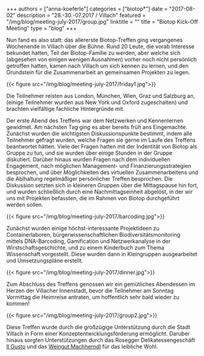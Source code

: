 +++
authors = ["anna-koeferle"]
categories = ["biotop*"]
date = "2017-08-02"
description = "28.-30.-07.2017 / Villach"
featured = "/img/blog/meeting-july-2017/group.jpg"
linktitle = ""
title = "Biotop Kick-Off Meeting"
type = "blog"
+++

Nun fand es also statt: das allererste Biotop-Treffen ging vergangenes Wochenende in Villach über die Bühne. Rund 20 Leute, die vorab Interesse bekundet hatten, Teil der Biotop-Familie zu werden, aber welche sich (abgesehen von einigen wenigen Ausnahmen) vorher noch nicht persönlich getroffen hatten, kamen nach Villach um sich kennen zu lernen, und den Grundstein für die Zusammenarbeit an gemeinsamen Projekten zu legen.

{{< figure src="/img/blog/meeting-july-2017/friday1.jpg">}}

Die Teilnehmer reisten aus London, München, Wien, Graz und Salzburg an, (einige Teilnehmer wurden aus New York und Oxford zugeschalten) und brachten vielfältige fachliche Hintergründe mit.

Der erste Abend des Treffens war dem Netzwerken und Kennenlernen gewidmet. Am nächsten Tag ging es aber bereits früh ans Eingemachte. Zunächst wurden die wichtigsten Diskussionspunkte bestimmt, indem alle Teilnehmer gefragt wurden, welche Fragen sie gerne im Laufe des Treffens beantwortet hätten. Viele der Fragen hatten mit der Indentität von Biotop als Gruppe zu tun, und sie wurden über einige Stunden in der Gruppe diskutiert. Darüber hinaus wurden Fragen nach dem individuellen Engagement, nach möglichen Management- und Finanzierungsstrategien besprochen, und über Möglichkeiten des virtuellen Zusammenarbeitens und die Ablhaltung regelmäßiger persönlicher Treffen besprochen.
Die Diskussion setzten sich in kleineren Gruppen über die Mittagspause hin fort, und wurden schließlich durch eine Nachmittagseinheit abgelöst, in der wir uns mit Projekten befassten, die im Rahmen von Biotop durchgeführt werden sollen.

{{< figure src="/img/blog/meeting-july-2017/barcoding.jpg">}}

Zunächst wurden einige höchst-interessante Projektideen zu Containerlaboren, bürgerwissenschaftlichen Biodiversitätsmonitoring mittels DNA-Barcoding, Gamification und Netzwerkanalyse in der Wirstschaftsgeschichte, und zu einem Kinderbuch zum Thema Wissenschaft vorgestellt. Diese wurden dann in Kleingruppen ausgearbeitet und Umsetzungspläne erstellt.

{{< figure src="/img/blog/meeting-july-2017/dinner.jpg">}}

Zum Abschluss des Treffens genossen wir ein gemütliches Abendessen im Herzen der Villacher Innenstadt, bevor die Teilnehmer am Sonntag Vormittag die Heimreise antraten, um hoffentlich sehr bald wieder zu kommen!

{{< figure src="/img/blog/meeting-july-2017/group2.jpg">}}

Diese Treffen wurde durch die großzügige Unterstützung durch die Stadt Villach in Form einer Konzeptentwicklungsförderung ermöglicht. Daruber hinaus sorgten Unterstützungen durch das Rosegger Delikatessengeschäft [Il Gusto](http://il-gusto.info) und das [Weingut Machherndl](http://http://www.machherndl.com) für das leibliche Wohl.
